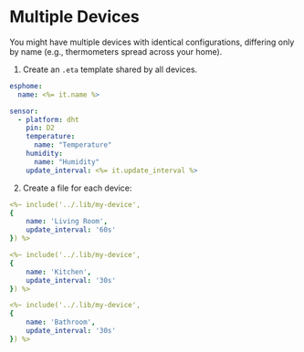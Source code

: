 # Multiple Devices

You might have multiple devices with identical configurations, differing only by name (e.g., thermometers spread across your home).

1. Create an `.eta` template shared by all devices.

```yaml title=".lib/my-device.eta"
esphome:
  name: <%= it.name %>

sensor:
  - platform: dht
    pin: D2
    temperature:
      name: "Temperature"
    humidity:
      name: "Humidity"
    update_interval: <%= it.update_interval %>
```

2. Create a file for each device:

```yaml title="Living Room/index.eta"
<%~ include('../.lib/my-device', 
{ 
    name: 'Living Room', 
    update_interval: '60s'
}) %>
```
```yaml title="Kitchen/index.eta"
<%~ include('../.lib/my-device', 
{ 
    name: 'Kitchen', 
    update_interval: '30s'
}) %>
```
```yaml title="Bathroom/index.eta"
<%~ include('../.lib/my-device', 
{ 
    name: 'Bathroom', 
    update_interval: '30s'
}) %>
```
